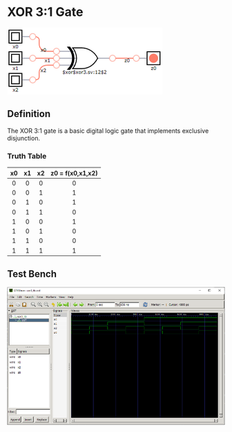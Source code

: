 # XOR 3:1 Gate

![xor3 synthesis](./synthesis.png "XOR 3:1 Synthesis")

## Definition
The XOR 3:1 gate is a basic digital logic gate that implements exclusive disjunction. 

### Truth Table
|x0 | x1 | x2 |z0 = f(x0,x1,x2)|
|:---:|:---:|:---:|:---:|
|0| 0| 0| 0|
|0| 0| 1| 1|
|0| 1| 0| 1|
|0| 1| 1| 0|
|1| 0| 0| 1|
|1| 0| 1| 0|
|1| 1| 0| 0|
|1| 1| 1| 1|

## Test Bench
![xor3 tb](./xor3_tb.png "XOR 3:1 Test Bench")
